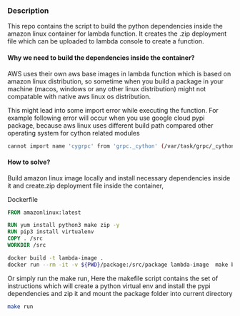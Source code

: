 ### Description

This repo contains the script to build the python dependencies inside the amazon linux container for lambda function. 
It creates the .zip deployment file which can be uploaded to lambda console to create a function.

#### Why we need to build the dependencies inside the container? 
AWS uses their own aws base images in lambda function which is based on amazon linux distribution, 
so sometime when you build a package in your machine (macos, windows or any other linux distribution) might not 
compatable with native aws linux os distribution. 

This might lead into some import error while executing the function. For example following error will occur when you
use google cloud pypi package, because aws linux uses different build path compared other operating system 
for cython related modules

```bash
cannot import name 'cygrpc' from 'grpc._cython' (/var/task/grpc/_cython/__init__.py)
```

#### How to solve?

Build amazon linux image locally and install necessary dependencies inside it and create.zip deployment file 
inside the container,

Dockerfile
```dockerfile
FROM amazonlinux:latest

RUN yum install python3 make zip -y
RUN pip3 install virtualenv
COPY . /src
WORKDIR /src
```

```bash
docker build -t lambda-image .
docker run --rm -it -v ${PWD}/package:/src/package lambda-image  make build
```

Or simply run the make run, Here the makefile script contains the set of instructions which will create 
a python virtual env and install the pypi dependencies and zip it and mount the package folder into current directory

```bash
make run
```

